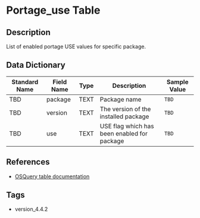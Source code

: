 # Portage_use Table

## Description
List of enabled portage USE values for specific package.

## Data Dictionary
|Standard Name|Field Name|Type|Description|Sample Value|
|---|---|---|---|---|
|TBD|package|TEXT|Package name|`TBD`|
|TBD|version|TEXT|The version of the installed package|`TBD`|
|TBD|use|TEXT|USE flag which has been enabled for package|`TBD`|

## References
* [OSQuery table documentation](https://osquery.io/schema/current#portage_use)

## Tags
* version_4.4.2